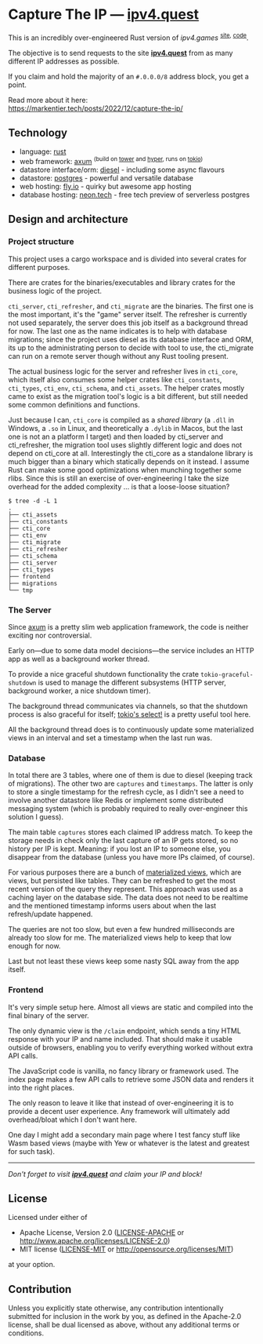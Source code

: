 # Capture The IP — [ipv4.quest]

This is an incredibly over-engineered Rust version of _ipv4.games_ <sup>[site][ipv4.games], [code][ipv4.games-src]</sup>.

The objective is to send requests to the site **[ipv4.quest]** from as many different IP addresses as possible.

If you claim and hold the majority of an `#.0.0.0/8` address block, you get a point.

Read more about it here:  \
<https://markentier.tech/posts/2022/12/capture-the-ip/>

## Technology

- language: [rust](https://www.rust-lang.org/)
- web framework: [axum] <sup>(build on [tower] and [hyper], runs on [tokio])</sup>
- datastore interface/orm: [diesel] - including some async flavours
- datastore: [postgres] - powerful and versatile database
- web hosting: [fly.io] - quirky but awesome app hosting
- database hosting: [neon.tech] - free tech preview of serverless postgres

## Design and architecture

### Project structure

This project uses a cargo workspace and is divided into several crates for different purposes.

There are crates for the binaries/executables and library crates for the business logic of the project.

`cti_server`, `cti_refresher`, and `cti_migrate` are the binaries. The first one is the most important, it's the "game" server itself. The refresher is currently not used separately, the server does this job itself as a background thread for now. The last one as the name indicates is to help with database migrations; since the project uses diesel as its database interface and ORM, its up to the administrating person to decide with tool to use, the cti_migrate can run on a remote server though without any Rust tooling present.

The actual business logic for the server and refresher lives in `cti_core`, which itself also consumes some helper crates like `cti_constants`, `cti_types`, `cti_env`, `cti_schema`, and `cti_assets`. The helper crates mostly came to exist as the migration tool's logic is a bit different, but still needed some common definitions and functions.

Just because I can, `cti_core` is compiled as a _shared library_ (a `.dll` in Windows, a `.so` in Linux, and theoretically a `.dylib` in Macos, but the last one is not an a platform I target) and then loaded by cti_server and cti_refresher, the migration tool uses slightly different logic and does not depend on cti_core at all. Interestingly the cti_core as a standalone library is much bigger than a binary which statically depends on it instead. I assume Rust can make some good optimizations when munching together some rlibs. Since this is still an exercise of over-engineering I take the size overhead for the added complexity … is that a loose-loose situation?

```
$ tree -d -L 1
.
├── cti_assets
├── cti_constants
├── cti_core
├── cti_env
├── cti_migrate
├── cti_refresher
├── cti_schema
├── cti_server
├── cti_types
├── frontend
├── migrations
└── tmp
```

### The Server

Since [axum] is a pretty slim web application framework, the code is neither exciting nor controversial.

Early on—due to some data model decisions—the service includes an HTTP app as well as a background worker thread.

To provide a nice graceful shutdown functionality the crate `tokio-graceful-shutdown` is used to manage the different subsystems (HTTP server, background worker, a nice shutdown timer).

The background thread communicates via channels, so that the shutdown process is also graceful for itself; [tokio's select!] is a pretty useful tool here.

All the background thread does is to continuously update some materialized views in an interval and set a timestamp when the last run was.

### Database

In total there are 3 tables, where one of them is due to diesel (keeping track of migrations). The other two are `captures` and `timestamps`. The latter is only to store a single timestamp for the refresh cycle, as I didn't see a need to involve another datastore like Redis or implement some distributed messaging system (which is probably required to really over-engineer this solution I guess).

The main table `captures` stores each claimed IP address match. To keep the storage needs in check only the last capture of an IP gets stored, so no history per IP is kept. Meaning: if you lost an IP to someone else, you disappear from the database (unless you have more IPs claimed, of course).

For various purposes there are a bunch of [materialized views], which are views, but persisted like tables. They can be refreshed to get the most recent version of the query they represent. This approach was used as a caching layer on the database side. The data does not need to be realtime and the mentioned timestamp informs users about when the last refresh/update happened.

The queries are not too slow, but even a few hundred milliseconds are already too slow for me. The materialized views help to keep that low enough for now.

Last but not least these views keep some nasty SQL away from the app itself.

### Frontend

It's very simple setup here. Almost all views are static and compiled into the final binary of the server.

The only dynamic view is the `/claim` endpoint, which sends a tiny HTML response with your IP and name included. That should make it usable outside of browsers, enabling you to verify everything worked without extra API calls.

The JavaScript code is vanilla, no fancy library or framework used. The index page makes a few API calls to retrieve some JSON data and renders it into the right places.

The only reason to leave it like that instead of over-engineering it is to provide a decent user experience. Any framework will ultimately add overhead/bloat which I don't want here.

One day I might add a secondary main page where I test fancy stuff like Wasm based views (maybe with Yew or whatever is the latest and greatest for such task).

-----

_Don't forget to visit **[ipv4.quest]** and claim your IP and block!_

## License

Licensed under either of

 * Apache License, Version 2.0
   ([LICENSE-APACHE](LICENSE-APACHE) or http://www.apache.org/licenses/LICENSE-2.0)
 * MIT license
   ([LICENSE-MIT](LICENSE-MIT) or http://opensource.org/licenses/MIT)

at your option.

## Contribution

Unless you explicitly state otherwise, any contribution intentionally submitted
for inclusion in the work by you, as defined in the Apache-2.0 license, shall be
dual licensed as above, without any additional terms or conditions.

<!-- links -->

[ipv4.quest]: https://ipv4.quest/
[ipv4.games]: https://ipv4.games/
[ipv4.games-src]: https://github.com/jart/cosmopolitan/blob/master/net/turfwar/turfwar.c
[rust]: https://www.rust-lang.org/
[axum]: https://crates.io/crates/axum
[tower]: https://crates.io/crates/tower
[hyper]: https://hyper.rs/
[tokio]: https://crates.io/crates/tokio
[diesel]: https://diesel.rs/
[postgres]: https://www.postgresql.org/
[fly.io]: https://fly.io/
[neon.tech]: https://neon.tech/
[tokio's select!]: https://docs.rs/tokio/latest/tokio/macro.select.html
[materialized views]: https://www.postgresql.org/docs/current/rules-materializedviews.html
